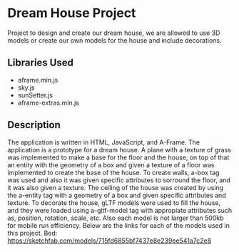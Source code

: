 # Dream House Project
Project to design and create our dream house, we are allowed to use 3D models or create our own models for the house and include decorations.

## Libraries Used
- aframe.min.js
- sky.js
- sunSetter.js
- aframe-extras.min.js

## Description
The application is written in HTML, JavaScript, and A-Frame.
The application is a prototype for a dream house.
A plane with a texture of grass was implemented to make a base for the floor and the house, on top of that an entity with the geometry of a box and given a texture of a floor was implemented to create the base of the house.
To create walls, a-box tag was used and also it was given specific attributes to sorround the floor, and it was also given a texture.
The ceiling of the house was created by using the a-entity tag with a geometry of a box and given specific attributes and texture.
To decorate the house, gLTF models were used to fill the house, and they were loaded using a-gltf-model tag with appropiate attributes such as, position, rotation, scale, etc. Also each model is not larger than 500kb for mobile run efficiency.
Below are the links for each of the models used in this project.
Bed: https://sketchfab.com/models/715fd6855bf7437e8e239ee541a7c2e8
